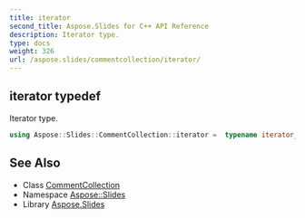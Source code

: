 ```yaml
---
title: iterator
second_title: Aspose.Slides for C++ API Reference
description: Iterator type.
type: docs
weight: 326
url: /aspose.slides/commentcollection/iterator/
---
```

## iterator typedef


Iterator type.

```cpp
using Aspose::Slides::CommentCollection::iterator =  typename iterator_holder_type::iterator
```

## See Also

* Class [CommentCollection](../)
* Namespace [Aspose::Slides](../../)
* Library [Aspose.Slides](../../../)